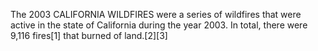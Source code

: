 The 2003 CALIFORNIA WILDFIRES were a series of wildfires that were active in the state of California during the year 2003. In total, there were 9,116 fires[1] that burned of land.[2][3]
